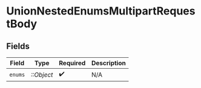 # UnionNestedEnumsMultipartRequestBody


## Fields

| Field              | Type               | Required           | Description        |
| ------------------ | ------------------ | ------------------ | ------------------ |
| `enums`            | *::Object*         | :heavy_check_mark: | N/A                |